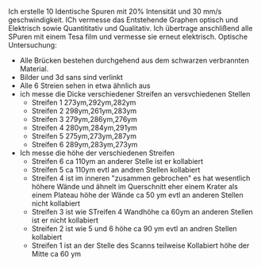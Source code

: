 Ich erstelle 10 Identische Spuren mit 20% Intensität und 30 mm/s geschwindigkeit.
ICh vermesse das Entstehende Graphen optisch und Elektrisch sowie Quantititativ und Qualitativ. Ich übertrage anschlißend alle SPuren mit einem Tesa film und vermesse sie erneut elektrisch.
Optische Untersuchung:
- Alle Brücken bestehen durchgehend aus dem schwarzen verbrannten Material.
- Bilder und 3d sans sind verlinkt
- Alle 6 Streien sehen in etwa ähnlich aus
- ich messe die Dicke verschiedener Streifen an versvchiedenen Stellen
  - Streifen 1 273ym,292ym,282ym
  - Streifen 2 298ym,261ym,283ym
  - Streifen 3 279ym,286ym,276ym
  - Streifen 4 280ym,284ym,291ym
  - Streifen 5 275ym,273ym,287ym
  - Streifen 6 289ym,283ym,273ym
- Ich messe die höhe der verschiedenen Streifen
  - Streifen 6 ca 110ym an anderer Stelle ist er kollabiert
  - Streifen 5 ca 110ym evtl an andren Stellen kollabiert
  - Streifen 4 ist im inneren "zusammen gebrochen" es hat wesentlich höhere Wände und ähnelt im Querschnitt eher einem Krater als einem Plateau höhe der Wände ca 50 ym evtl an anderen Stellen nicht kollabiert
  - Streifen 3 ist wie STreifen 4 Wandhöhe ca 60ym an anderen Stellen ist er nicht kollabiert
  - Streifen 2 ist wie 5 und 6 höhe ca 90 ym evtl an andren Stellen kollabiert
  - Streifen 1 ist an der Stelle des Scanns teilweise Kollabiert höhe der Mitte ca 60 ym
